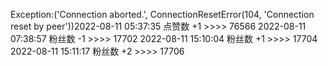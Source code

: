 Exception:('Connection aborted.', ConnectionResetError(104, 'Connection reset by peer'))2022-08-11  05:37:35   点赞数 +1 >>>> 76566
2022-08-11  07:38:57   粉丝数 -1 >>>> 17702
2022-08-11  15:10:04   粉丝数 +1 >>>> 17704
2022-08-11  15:11:17   粉丝数 +2 >>>> 17706
